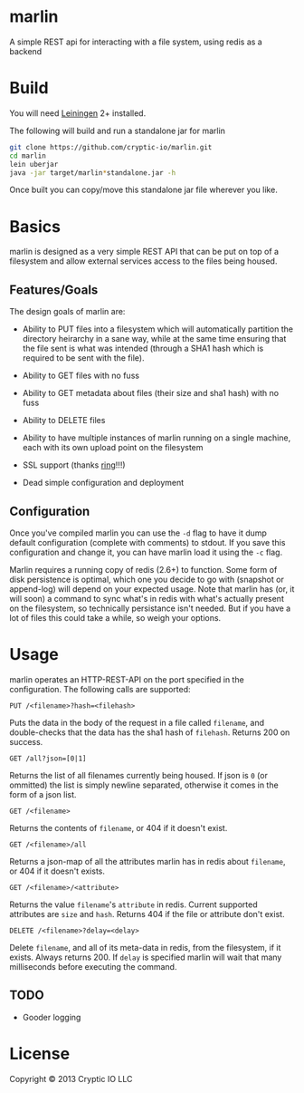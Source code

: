 # marlin

A simple REST api for interacting with a file system, using redis as a backend

# Build

You will need [Leiningen][1] 2+ installed.

The following will build and run a standalone jar for marlin
```bash
git clone https://github.com/cryptic-io/marlin.git
cd marlin
lein uberjar
java -jar target/marlin*standalone.jar -h
```

Once built you can copy/move this standalone jar file wherever you like.

[1]: https://github.com/technomancy/leiningen

# Basics

marlin is designed as a very simple REST API that can be put on top of a filesystem and allow
external services access to the files being housed.

## Features/Goals

The design goals of marlin are:

* Ability to PUT files into a filesystem which will automatically partition the directory heirarchy
  in a sane way, while at the same time ensuring that the file sent is what was intended (through a
  SHA1 hash which is required to be sent with the file).

* Ability to GET files with no fuss

* Ability to GET metadata about files (their size and sha1 hash) with no fuss

* Ability to DELETE files

* Ability to have multiple instances of marlin running on a single machine, each with its own upload
  point on the filesystem

* SSL support (thanks [ring](https://github.com/ring-clojure/ring)!!!)

* Dead simple configuration and deployment

## Configuration

Once you've compiled marlin you can use the `-d` flag to have it dump default configuration (complete
with comments) to stdout. If you save this configuration and change it, you can have marlin load it
using the `-c` flag.

Marlin requires a running copy of redis (2.6+) to function. Some form of disk persistence is optimal,
which one you decide to go with (snapshot or append-log) will depend on your expected usage. Note that
marlin has (or, it will soon) a command to sync what's in redis with what's actually present on the
filesystem, so technically persistance isn't needed. But if you have a lot of files this could take a
while, so weigh your options.

# Usage

marlin operates an HTTP-REST-API on the port specified in the configuration. The following calls are
supported:

`PUT /<filename>?hash=<filehash>`

Puts the data in the body of the request in a file called `filename`, and double-checks that the data
has the sha1 hash of `filehash`. Returns 200 on success.

`GET /all?json=[0|1]`

Returns the list of all filenames currently being housed. If json is `0` (or ommitted) the list is
simply newline separated, otherwise it comes in the form of a json list.

`GET /<filename>`

Returns the contents of `filename`, or 404 if it doesn't exist.

`GET /<filename>/all`

Returns a json-map of all the attributes marlin has in redis about `filename`, or 404 if it doesn't
exists.

`GET /<filename>/<attribute>`

Returns the value `filename`'s `attribute` in redis. Current supported attributes are `size` and
`hash`. Returns 404 if the file or attribute don't exist.

`DELETE /<filename>?delay=<delay>`

Delete `filename`, and all of its meta-data in redis, from the filesystem, if it exists. Always
returns 200. If `delay` is specified marlin will wait that many milliseconds before executing
the command.

## TODO

* Gooder logging

# License

Copyright © 2013 Cryptic IO LLC

